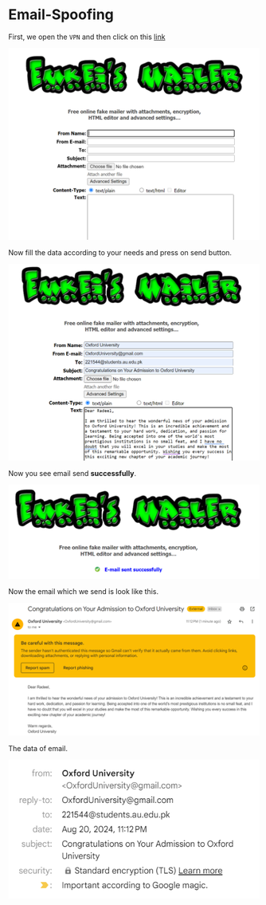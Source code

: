 # Email-Spoofing

First, we open the `VPN` and then click on this [link](https://emkei.cz/)

<p align="center">
    <img src="images/1.png" alt="image1">
</p>

Now fill the data according to your needs and press on send button.

<p align="center">
    <img src="images/2.png" alt="image1">
</p>

Now you see email send **successfully**.

<p align="center">
    <img src="images/3.png" alt="image1">
</p>

Now the email which we send is look like this.

<p align="center">
    <img src="images/4.png" alt="image1">
</p>

The data of email.

<p align="center">
    <img src="images/5.png" alt="image1">
</p>

